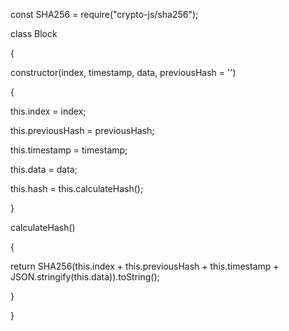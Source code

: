 const SHA256 = require("crypto-js/sha256"); 

class Block 

{ 

constructor(index, timestamp, data, previousHash = '') 

{ 

this.index = index; 

this.previousHash = previousHash; 

this.timestamp = timestamp; 

this.data = data; 

this.hash = this.calculateHash(); 

} 

calculateHash() 

{ 

return SHA256(this.index + this.previousHash + this.timestamp + JSON.stringify(this.data)).toString(); 

} 

}
